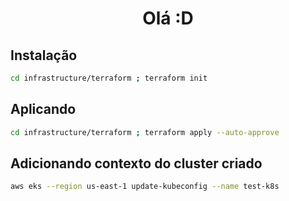 <h1 align="center">Olá :D</h1>

## Instalação

```sh
cd infrastructure/terraform ; terraform init
```

## Aplicando

```sh
cd infrastructure/terraform ; terraform apply --auto-approve
```

## Adicionando contexto do cluster criado

```bash
aws eks --region us-east-1 update-kubeconfig --name test-k8s
```
